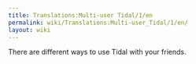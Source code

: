 ```yaml
---
title: Translations:Multi-user Tidal/1/en
permalink: wiki/Translations:Multi-user_Tidal/1/en/
layout: wiki
---
```


There are different ways to use Tidal with your friends.

